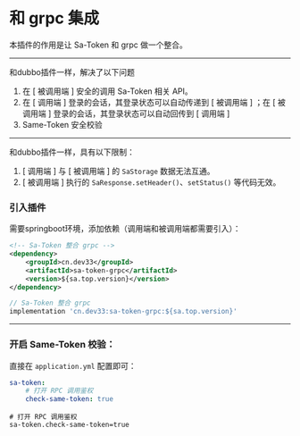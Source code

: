# 和 grpc 集成

本插件的作用是让 Sa-Token 和 grpc 做一个整合。

--- 

和dubbo插件一样，解决了以下问题

1. 在 [ 被调用端 ] 安全的调用 Sa-Token 相关 API。
2. 在 [ 调用端 ] 登录的会话，其登录状态可以自动传递到 [ 被调用端 ] ；在 [ 被调用端 ] 登录的会话，其登录状态可以自动回传到 [ 调用端 ]
3. Same-Token 安全校验

---
和dubbo插件一样，具有以下限制：

1. [ 调用端 ] 与 [ 被调用端 ] 的 `SaStorage` 数据无法互通。
2. [ 被调用端 ] 执行的 `SaResponse.setHeader()`、`setStatus()` 等代码无效。

### 引入插件
需要springboot环境，添加依赖（调用端和被调用端都需要引入）：

<!---------------------------- tabs:start ---------------------------->
<!-------- tab:Maven 方式 -------->
``` xml 
<!-- Sa-Token 整合 grpc -->
<dependency>
	<groupId>cn.dev33</groupId>
	<artifactId>sa-token-grpc</artifactId>
	<version>${sa.top.version}</version>
</dependency>
```
<!-------- tab:Gradle 方式 -------->
``` gradle
// Sa-Token 整合 grpc
implementation 'cn.dev33:sa-token-grpc:${sa.top.version}'
```
<!---------------------------- tabs:end ---------------------------->


---
### 开启 Same-Token 校验：
直接在 `application.yml` 配置即可：

<!---------------------------- tabs:start ---------------------------->
<!------------- tab:yaml 风格  ------------->
``` yaml
sa-token: 
	# 打开 RPC 调用鉴权 
	check-same-token: true
```
<!------------- tab:properties 风格  ------------->
``` properties
# 打开 RPC 调用鉴权 
sa-token.check-same-token=true
```
<!---------------------------- tabs:end ---------------------------->